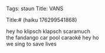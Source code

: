 Tags: staun
Title: VANS
  
Title:# (haiku 176299541868)  
  
hey ho klipsch klapsch scaramuch  
the fandango car pool caraokê hey ho  
we sing to save lives  

